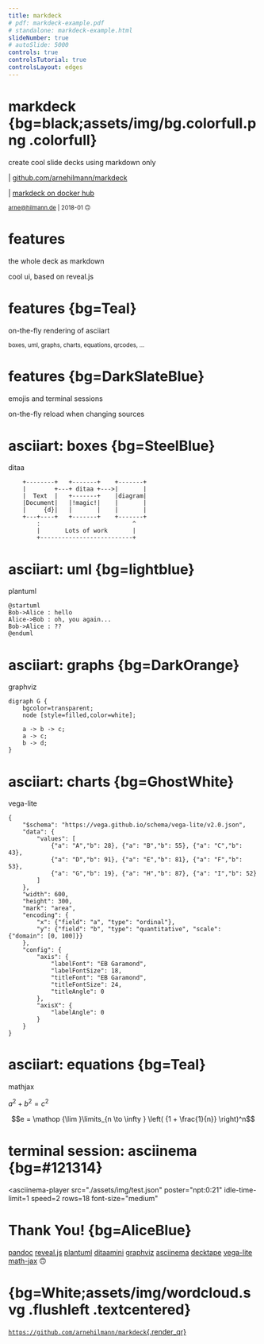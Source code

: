 ```yaml
---
title: markdeck
# pdf: markdeck-example.pdf
# standalone: markdeck-example.html
slideNumber: true
# autoSlide: 5000
controls: true
controlsTutorial: true
controlsLayout: edges
---
```


# markdeck {bg=black;assets/img/bg.colorfull.png .colorfull}

create cool slide decks using markdown only

| [github.com/arnehilmann/markdeck](https://github.com/arnehilmann/markdeck)

| [markdeck on docker hub](https://hub.docker.com/r/arne/markdeck/)

<small> arne@hilmann.de | 2018-01 🙃</small>


# features

the whole deck as markdown

cool ui, based on reveal.js


# features {bg=Teal}

on-the-fly rendering of asciiart

<small>
boxes,
uml,
graphs,
charts,
equations,
qrcodes, …
</small>


# features {bg=DarkSlateBlue}

emojis and terminal sessions

on-the-fly reload when changing sources


# asciiart: boxes {bg=SteelBlue}

ditaa

```{.render_ditaa args="--transparent --scale 2 --font 'EB Garamond'"}
    +--------+   +-------+    +-------+
    |        +---+ ditaa +--->|       |
    |  Text  |   +-------+    |diagram|
    |Document|   |!magic!|    |       |
    |     {d}|   |       |    |       |
    +---+----+   +-------+    +-------+
        :                          ^
        |       Lots of work       |
        +--------------------------+
```


# asciiart: uml {bg=lightblue}

plantuml

```{.render_plantuml args="-Sbackgroundcolor=transparent -SdefaultFontSize=24 -SdefaultFontName=EB\ Garamond"}
@startuml
Bob->Alice : hello
Alice->Bob : oh, you again...
Bob->Alice : ??
@enduml
```


# asciiart: graphs {bg=DarkOrange}

graphviz

```render_dot
digraph G {
    bgcolor=transparent;
    node [style=filled,color=white];

    a -> b -> c;
    a -> c;
    b -> d;
}
```

# asciiart: charts {bg=GhostWhite}

vega-lite

```render_vegalite
{
    "$schema": "https://vega.github.io/schema/vega-lite/v2.0.json",
    "data": {
        "values": [
            {"a": "A","b": 28}, {"a": "B","b": 55}, {"a": "C","b": 43},
            {"a": "D","b": 91}, {"a": "E","b": 81}, {"a": "F","b": 53},
            {"a": "G","b": 19}, {"a": "H","b": 87}, {"a": "I","b": 52}
        ]
    },
    "width": 600,
    "height": 300,
    "mark": "area",
    "encoding": {
        "x": {"field": "a", "type": "ordinal"},
        "y": {"field": "b", "type": "quantitative", "scale": {"domain": [0, 100]}}
    },
    "config": {
        "axis": {
            "labelFont": "EB Garamond",
            "labelFontSize": 18,
            "titleFont": "EB Garamond",
            "titleFontSize": 24,
            "titleAngle": 0
        },
        "axisX": {
            "labelAngle": 0
        }
    }
}
```


# asciiart: equations {bg=Teal}

mathjax

$a^2 + b^2 = c^2$

$$e = \mathop {\lim }\limits_{n \to \infty } \left( {1 + \frac{1}{n}} \right)^n$$


# terminal session: asciinema {bg=#121314}

<asciinema-player src="./assets/img/test.json"
    poster="npt:0:21"
    idle-time-limit=1
    speed=2
    rows=18
    font-size="medium"
></asciinema-player>


# Thank You! {bg=AliceBlue}

[pandoc](http://pandoc.org)
[reveal.js](http://lab.hakim.se/reveal-js/#/)
[plantuml](http://plantuml.com)
[ditaamini](https://github.com/pepijnve/ditaa.git)
[graphviz](http://www.graphviz.org)
[asciinema](https://github.com/asciinema/asciinema-player)
[decktape](https://github.com/astefanutti/decktape)
[vega-lite](https://vega.github.io/vega-lite/)
[math-jax](https://www.mathjax.org)
🙃


# {bg=White;assets/img/wordcloud.svg .flushleft .textcentered}

[`https://github.com/arnehilmann/markdeck`{.render_qr}](https://github.com/arnehilmann/markdeck)
